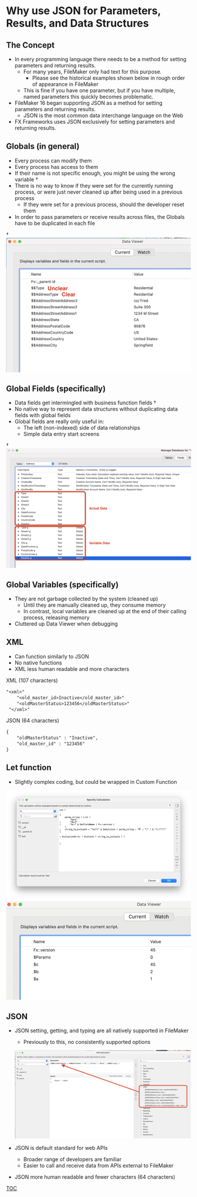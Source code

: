 # Why use JSON for Parameters, Results, and Data Structures

## The Concept

- In every programming language there needs to be a method for setting parameters and returning results.
  - For many years, FileMaker only had text for this purpose.
    - Please see the historical examples shown below in rough order of appearance in FileMaker
  - This is fine if you have one parameter, but if you have multiple, named parameters this quickly becomes problematic.
- FileMaker 16 began supporting JSON as a method for setting parameters and returning results.
  - JSON is the most common data interchange language on the Web
- FX Frameworks uses JSON exclusively for setting parameters and returning results.

## Globals (in general)
- Every process can modify them
- Every process has access to them
- If their name is not specific enough, you might be using the wrong variable †
- There is no way to know if they were set for the currently running process, or were just never cleaned up after being used in a previous process
  - If they were set for a previous process, should the developer reset them
- In order to pass parameters or receive results across files, the Globals have to be duplicated in each file

†![Global Variables](Screenshots/Screenshot_GlobalVariables.png)

## Global Fields (specifically)
- Data fields get intermingled with business function fields †
- No native way to represent data structures without duplicating data fields with global fields
- Global fields are really only useful in:
  - The left (non-indexed) side of data relationships
  - Simple data entry start screens

†![Global Fields](Screenshots/Screenshot_GlobalFields.png)

## Global Variables (specifically)
- They are not garbage collected by the system (cleaned up)
    - Until they are manually cleaned up, they consume memory
    - In contrast, local variables are cleaned up at the end of their calling process, releasing memory
- Cluttered up Data Viewer when debugging


## XML
- Can function similarly to JSON
- No native functions
- XML less human readable and more characters

XML (107 characters)
```
"<xml>"
 	"<old_master_id>Inactive</old_master_id>"
 	"<oldMasterStatus>123456</oldMasterStatus>"
 "</xml>"
```
JSON (64 characters)

```
{
	"oldMasterStatus" : "Inactive",
	"old_master_id" : "123456"
}
```
## Let function
- Slightly complex coding, but could be wrapped in Custom Function

![Let Setup](Screenshots/Screenshot_Let_Setup.png)
![Let Running](Screenshots/Screenshot_Let_Running.png)

## JSON
- JSON setting, getting, and typing are all natively supported in FileMaker
  - Previously to this, no consistently supported options

   ![JSON_Functionst](Screenshots/Screenshot_JSON_Functions.png)

- JSON is default standard for web APIs
  - Broader range of developers are familiar
  - Easier to call and receive data from APIs external to FileMaker
- JSON more human readable and fewer characters (64 characters)

[TOC](TOC.md)
